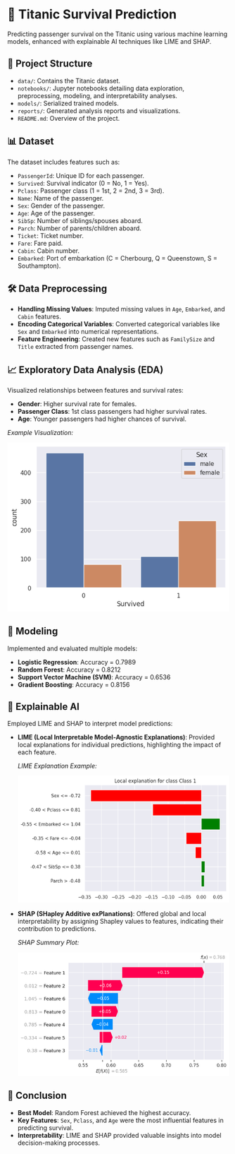 # 🚢 Titanic Survival Prediction

Predicting passenger survival on the Titanic using various machine learning models, enhanced with explainable AI techniques like LIME and SHAP.

## 📁 Project Structure

- `data/`: Contains the Titanic dataset.
- `notebooks/`: Jupyter notebooks detailing data exploration, preprocessing, modeling, and interpretability analyses.
- `models/`: Serialized trained models.
- `reports/`: Generated analysis reports and visualizations.
- `README.md`: Overview of the project.

## 📊 Dataset

The dataset includes features such as:

- `PassengerId`: Unique ID for each passenger.
- `Survived`: Survival indicator (0 = No, 1 = Yes).
- `Pclass`: Passenger class (1 = 1st, 2 = 2nd, 3 = 3rd).
- `Name`: Name of the passenger.
- `Sex`: Gender of the passenger.
- `Age`: Age of the passenger.
- `SibSp`: Number of siblings/spouses aboard.
- `Parch`: Number of parents/children aboard.
- `Ticket`: Ticket number.
- `Fare`: Fare paid.
- `Cabin`: Cabin number.
- `Embarked`: Port of embarkation (C = Cherbourg, Q = Queenstown, S = Southampton).

## 🛠️ Data Preprocessing

- **Handling Missing Values**: Imputed missing values in `Age`, `Embarked`, and `Cabin` features.
- **Encoding Categorical Variables**: Converted categorical variables like `Sex` and `Embarked` into numerical representations.
- **Feature Engineering**: Created new features such as `FamilySize` and `Title` extracted from passenger names.

## 📈 Exploratory Data Analysis (EDA)

Visualized relationships between features and survival rates:

- **Gender**: Higher survival rate for females.
- **Passenger Class**: 1st class passengers had higher survival rates.
- **Age**: Younger passengers had higher chances of survival.

*Example Visualization:*

![Survival Rate by Gender](reports/survival_rate_by_gender.png)

## 🤖 Modeling

Implemented and evaluated multiple models:

- **Logistic Regression**: Accuracy = 0.7989
- **Random Forest**: Accuracy = 0.8212
- **Support Vector Machine (SVM)**: Accuracy = 0.6536
- **Gradient Boosting**: Accuracy = 0.8156


## 🧠 Explainable AI

Employed LIME and SHAP to interpret model predictions:

- **LIME (Local Interpretable Model-Agnostic Explanations)**: Provided local explanations for individual predictions, highlighting the impact of each feature.

  *LIME Explanation Example:*

  ![LIME Explanation](reports/lime_explanation.png)

- **SHAP (SHapley Additive exPlanations)**: Offered global and local interpretability by assigning Shapley values to features, indicating their contribution to predictions.

  *SHAP Summary Plot:*

  ![SHAP Summary Plot](reports/shap_summary.png)

## 📝 Conclusion

- **Best Model**: Random Forest achieved the highest accuracy.
- **Key Features**: `Sex`, `Pclass`, and `Age` were the most influential features in predicting survival.
- **Interpretability**: LIME and SHAP provided valuable insights into model decision-making processes.

